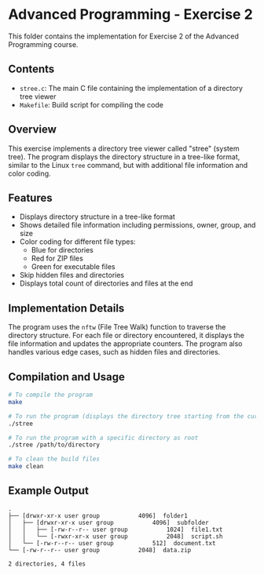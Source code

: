 # Advanced Programming - Exercise 2

This folder contains the implementation for Exercise 2 of the Advanced Programming course.

## Contents

- `stree.c`: The main C file containing the implementation of a directory tree viewer
- `Makefile`: Build script for compiling the code

## Overview

This exercise implements a directory tree viewer called "stree" (system tree). The program displays the directory structure in a tree-like format, similar to the Linux `tree` command, but with additional file information and color coding.

## Features

- Displays directory structure in a tree-like format
- Shows detailed file information including permissions, owner, group, and size
- Color coding for different file types:
  - Blue for directories
  - Red for ZIP files
  - Green for executable files
- Skip hidden files and directories
- Displays total count of directories and files at the end

## Implementation Details

The program uses the `nftw` (File Tree Walk) function to traverse the directory structure. For each file or directory encountered, it displays the file information and updates the appropriate counters. The program also handles various edge cases, such as hidden files and directories.

## Compilation and Usage

```bash
# To compile the program
make

# To run the program (displays the directory tree starting from the current directory)
./stree

# To run the program with a specific directory as root
./stree /path/to/directory

# To clean the build files
make clean
```

## Example Output

```
.
├── [drwxr-xr-x user group           4096]  folder1
│   ├── [drwxr-xr-x user group           4096]  subfolder
│   │   ├── [-rw-r--r-- user group           1024]  file1.txt
│   │   └── [-rwxr-xr-x user group           2048]  script.sh
│   └── [-rw-r--r-- user group           512]  document.txt
└── [-rw-r--r-- user group           2048]  data.zip

2 directories, 4 files
```